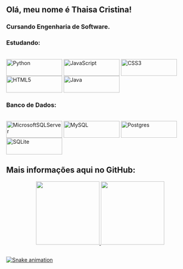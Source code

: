 ## Olá, meu nome é Thaisa Cristina!

### Cursando Engenharia de Software.

### Estudando:
<div> 
<div style="display: inline_block"><br>
<img align="center" alt="Python" height="45" width="150" src="https://img.shields.io/badge/python-3670A0?style=for-the-badge&logo=python&logoColor=ffdd54">
<img align="center" alt="JavaScript" height="45" width="150" src="https://img.shields.io/badge/javascript-%23323330.svg?style=for-the-badge&logo=javascript&logoColor=%23F7DF1E">
<img align="center" alt="CSS3" height="45" width="150" src="https://img.shields.io/badge/css3-%231572B6.svg?style=for-the-badge&logo=css3&logoColor=white">
<img align="center" alt="HTML5" height="45" width="150" src="https://img.shields.io/badge/html5-%23E34F26.svg?style=for-the-badge&logo=html5&logoColor=white">
<img align="center" alt="Java" height="45" width="150" src="https://img.shields.io/badge/java-%23ED8B00.svg?style=for-the-badge&logo=java&logoColor=white">
</div>


### Banco de Dados:
<div> <div style="display: inline_block"><br>
<img align="center" alt="MicrosoftSQLServer" height="45" width="150" src="https://img.shields.io/badge/Microsoft%20SQL%20Sever-CC2927?style=for-the-badge&logo=microsoft%20sql%20server&logoColor=white">
<img align="center" alt="MySQL" height="45" width="150" src="https://img.shields.io/badge/mysql-%2300f.svg?style=for-the-badge&logo=mysql&logoColor=white">
<img align="center" alt="Postgres" height="45" width="150" src="https://img.shields.io/badge/postgres-%23316192.svg?style=for-the-badge&logo=postgresql&logoColor=white">
<img align="center" alt="SQLite" height="45" width="150" src="https://img.shields.io/badge/sqlite-%2307405e.svg?style=for-the-badge&logo=sqlite&logoColor=white">
</div>

 ## Mais informações aqui no GitHub:
  
<div align="center">
  <a href="https://github.com/Thaisa-Cristina-Dev">
  <img height="170em" src="https://github-readme-stats.vercel.app/api?username=Thaisa-Cristina-Dev&show_icons=true&theme=dracula&include_all_commits=true&count_private=true"/>
  <img height="170em" src="https://github-readme-stats.vercel.app/api/top-langs/?username=Thaisa-Cristina-Dev&layout=compact&langs_count=7&theme=dracula"/>
</div>
  
  ##
 


  
  
  ![Snake animation](https://github.com/Thaisa-Cristina-Dev/Thaisa-Cristina-Dev/blob/output/github-contribution-grid-snake.svg)


 
 

 


